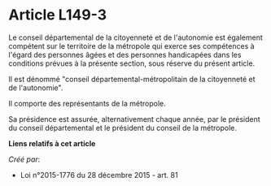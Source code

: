 # Article L149-3

Le conseil départemental de la citoyenneté et de l'autonomie est également compétent sur le territoire de la métropole qui
exerce ses compétences à l'égard des personnes âgées et des personnes handicapées dans les conditions prévues à la présente
section, sous réserve du présent article. 

Il est dénommé "conseil départemental-métropolitain de la citoyenneté et de l'autonomie". 

Il comporte des représentants de la métropole. 

Sa présidence est assurée, alternativement chaque année, par le président du conseil départemental et le président du conseil
de la métropole.

**Liens relatifs à cet article**

_Créé par_:

  - Loi n°2015-1776 du 28 décembre 2015 - art. 81

